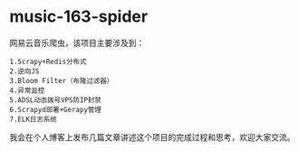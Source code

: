 # music-163-spider
网易云音乐爬虫，该项目主要涉及到：

    1.Scrapy+Redis分布式
    2.逆向JS
    3.Bloom Filter（布隆过滤器）
    4.异常监控
    5.ADSL动态拨号VPS防IP封禁
    6.Scrapyd部署+Gerapy管理
    7.ELK日志系统

我会在个人博客上发布几篇文章讲述这个项目的完成过程和思考，欢迎大家交流。
